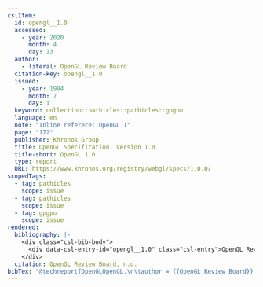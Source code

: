 ```yaml
---
cslItem:
  id: opengl__1.0
  accessed:
    - year: 2020
      month: 4
      day: 13
  author:
    - literal: OpenGL Review Board
  citation-key: opengl__1.0
  issued:
    - year: 1994
      month: 7
      day: 1
  keyword: collection::pathicles::pathicles::gpgpu
  language: en
  note: "Inline referece: OpenGL 1"
  page: "172"
  publisher: Khronos Group
  title: OpenGL Specification. Version 1.0
  title-short: OpenGL 1.0
  type: report
  URL: https://www.khronos.org/registry/webgl/specs/1.0.0/
scopedTags:
  - tag: pathicles
    scope: issue
  - tag: pathicles
    scope: issue
  - tag: gpgpu
    scope: issue
rendered:
  bibliography: |-
    <div class="csl-bib-body">
      <div data-csl-entry-id="opengl__1.0" class="csl-entry">OpenGL Review Board. n.d.. <i>OpenGL Specification. Version 1.0</i> (p. 172). Khronos Group. https://www.khronos.org/registry/webgl/specs/1.0.0/</div>
    </div>
  citation: OpenGL Review Board, n.d.
bibTex: "@techreport{OpenGLOpenGL,\n\tauthor = {{OpenGL Review Board}},\n\tnote = {Inline referece: OpenGL 1},\n\tpages = {172},\n\tinstitution = {Khronos Group},\n\ttitle = {OpenGL {Specification}. {Version} 1.0},\n}\n\n"
---
```

